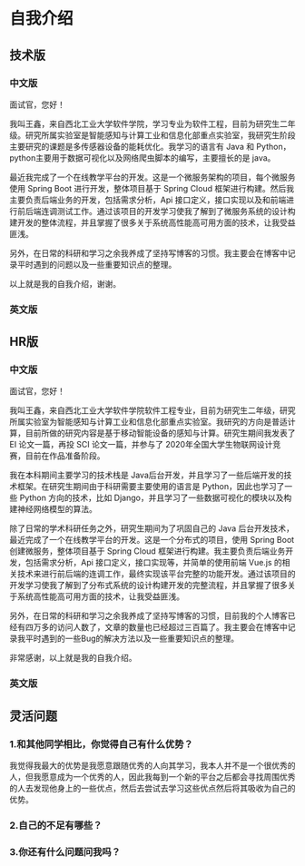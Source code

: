 # 自我介绍

## 技术版

### 中文版

面试官，您好！

我叫王鑫，来自西北工业大学软件学院，学习专业为软件工程，目前为研究生二年级。研究所属实验室是智能感知与计算工业和信息化部重点实验室，我研究生阶段主要研究的课题是多传感器设备的能耗优化。我学习的语言有 Java 和 Python，python主要用于数据可视化以及网络爬虫脚本的编写，主要擅长的是 java。

最近我完成了一个在线教学平台的开发。这是一个微服务架构的项目，每个微服务使用 Spring Boot 进行开发，整体项目基于 Spring Cloud 框架进行构建。然后我主要负责后端业务的开发，包括需求分析，Api 接口定义，接口实现以及和前端进行前后端连调测试工作。通过该项目的开发学习使我了解到了微服务系统的设计构建开发的整体流程，并且掌握了很多关于系统高性能高可用方面的技术，让我受益匪浅。

另外，在日常的科研和学习之余我养成了坚持写博客的习惯。我主要会在博客中记录平时遇到的问题以及一些重要知识点的整理。

以上就是我的自我介绍，谢谢。

### 英文版



## HR版

### 中文版

面试官，您好！

我叫王鑫，来自西北工业大学软件学院软件工程专业，目前为研究生二年级，研究所属实验室为智能感知与计算工业和信息化部重点实验室。我研究的方向是普适计算，目前所做的研究内容是基于移动智能设备的感知与计算。研究生期间我发表了 EI 论文一篇，再投 SCI 论文一篇，并参与了 2020年全国大学生物联网设计竞赛，目前在作品准备阶段。

我在本科期间主要学习的技术栈是 Java后台开发，并且学习了一些后端开发的技术框架。在研究生期间由于科研需要主要使用的语言是 Python，因此也学习了一些 Python 方向的技术，比如 Django，并且学习了一些数据可视化的模块以及构建神经网络模型的算法。

除了日常的学术科研任务之外，研究生期间为了巩固自己的 Java 后台开发技术，最近完成了一个在线教学平台的开发。这是一个分布式的项目，使用 Spring Boot 创建微服务，整体项目基于 Spring Cloud 框架进行构建。我主要负责后端业务开发，包括需求分析，Api 接口定义，接口实现等，并简单的使用前端 Vue.js 的相关技术来进行前后端的连调工作，最终实现该平台完整的功能开发。通过该项目的开发学习使我了解到了分布式系统的设计构建开发的完整流程，并且掌握了很多关于系统高性能高可用方面的技术，让我受益匪浅。

另外，在日常的科研和学习之余我养成了坚持写博客的习惯，目前我的个人博客已经有四万多的访问人数了，文章的数量也已经超过三百篇了。我主要会在博客中记录我平时遇到的一些Bug的解决方法以及一些重要知识点的整理。

非常感谢，以上就是我的自我介绍。

### 英文版

## 灵活问题

### 1.和其他同学相比，你觉得自己有什么优势？

我觉得我最大的优势是我愿意跟随优秀的人向其学习，我本人并不是一个很优秀的人，但我愿意成为一个优秀的人，因此我每到一个新的平台之后都会寻找周围优秀的人去发现他身上的一些优点，然后去尝试去学习这些优点然后将其吸收为自己的优势。

### 2.自己的不足有哪些？



### 3.你还有什么问题问我吗？


